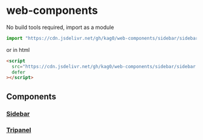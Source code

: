 # web-components

No build tools required, import as a module

```javascript
import "https://cdn.jsdelivr.net/gh/kag0/web-components/sidebar/sidebar.js"
```

or in html 

```html
<script 
  src="https://cdn.jsdelivr.net/gh/kag0/web-components/sidebar/sidebar.js" 
  defer
></script>
```

## Components

### [Sidebar](sidebar)
### [Tripanel](tripanel)

